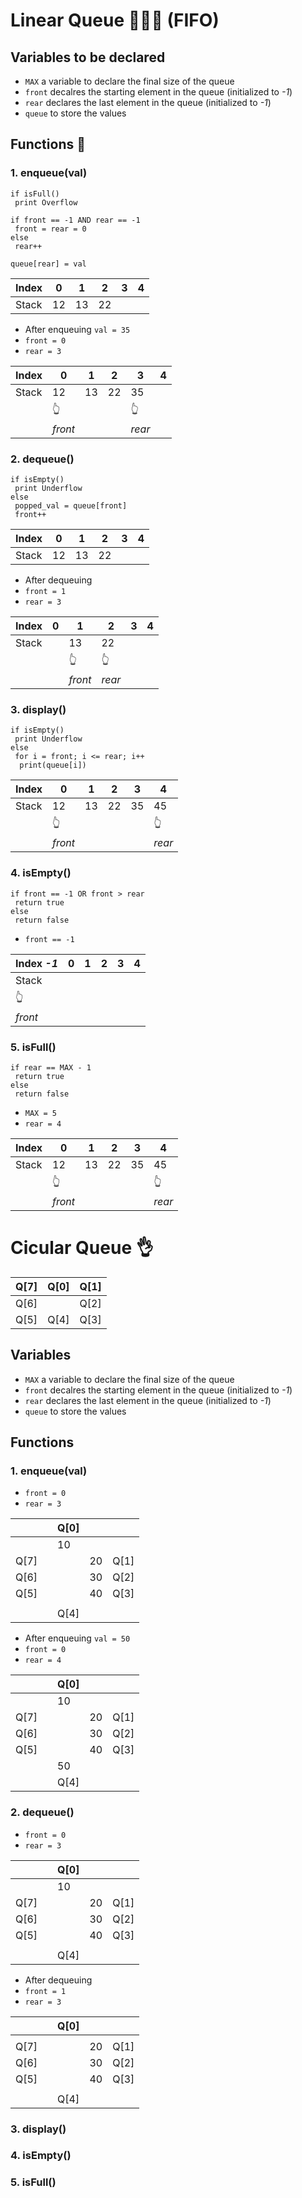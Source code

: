 # Linear Queue 🧑‍🤝‍🧑 (FIFO)
## Variables to be declared
- `MAX`  a variable to declare the final size of the queue
- `front` decalres the starting element in the queue (initialized to  _-1_)
- `rear` declares the last element in the queue (initialized to  _-1_)
- `queue` to store the values

## Functions 🥳
### 1. enqueue(val)
```
if isFull()
 print Overflow
 
if front == -1 AND rear == -1
 front = rear = 0
else 
 rear++

queue[rear] = val
```

|Index|0|1|2|3|4|
|---|---|---|---|---|---|
|Stack|12|13|22|

- After enqueuing `val = 35`
- `front = 0`
- `rear = 3`

|Index|0|1|2|3|4|
|---|---|---|---|---|---|
|Stack|12|13|22|35|
||:point_up_2:|||:point_up_2:|
||_front_|||_rear_|

### 2. dequeue()
```
if isEmpty()
 print Underflow
else 
 popped_val = queue[front]
 front++
```

|Index|0|1|2|3|4|
|---|---|---|---|---|---|
|Stack|12|13|22|

- After dequeuing
- `front = 1`
- `rear = 3`

|Index|0|1|2|3|4|
|---|---|---|---|---|---|
|Stack||13|22|
|||:point_up_2:|:point_up_2:|
|||_front_|_rear_|


### 3. display()
```
if isEmpty()
 print Underflow
else
 for i = front; i <= rear; i++
  print(queue[i])  
```

|Index|0|1|2|3|4|
|---|---|---|---|---|---|
|Stack|12|13|22|35|45|
||:point_up_2:||||:point_up_2:|
||_front_||||_rear_|


### 4. isEmpty()
```
if front == -1 OR front > rear
 return true
else
 return false
```

- `front == -1`

|Index _-1_|0|1|2|3|4|
|---|---|---|---|---|---|
|Stack|||||
|:point_up_2:|
|_front_|


### 5. isFull()
```
if rear == MAX - 1
 return true
else 
 return false
```

- `MAX = 5`
- `rear = 4`

|Index|0|1|2|3|4|
|---|---|---|---|---|---|
|Stack|12|13|22|35|45|
||:point_up_2:||||:point_up_2:|
||_front_||||_rear_|


# Cicular Queue 👌
|Q[7]|Q[0]|Q[1]|
|---|---|---|
|Q[6]||Q[2]|
|Q[5]|Q[4]|Q[3]|

## Variables
- `MAX`  a variable to declare the final size of the queue
- `front` decalres the starting element in the queue (initialized to  _-1_)
- `rear` declares the last element in the queue (initialized to  _-1_)
- `queue` to store the values

## Functions
### 1. enqueue(val)

- `front = 0`
- `rear = 3`

|||Q[0]|||
|---|---|---|---|---|
|||10|||
|Q[7]|||20|Q[1]|
|Q[6]|||30|Q[2]|
|Q[5]|||40|Q[3]|
||||||
|||Q[4]|||

- After enqueuing `val = 50`
- `front = 0`
- `rear = 4`

|||Q[0]|||
|---|---|---|---|---|
|||10|||
|Q[7]|||20|Q[1]|
|Q[6]|||30|Q[2]|
|Q[5]|||40|Q[3]|
|||50|||
|||Q[4]|||


### 2. dequeue()

- `front = 0`
- `rear = 3`

|||Q[0]|||
|---|---|---|---|---|
|||10|||
|Q[7]|||20|Q[1]|
|Q[6]|||30|Q[2]|
|Q[5]|||40|Q[3]|
||||||
|||Q[4]|||

- After dequeuing
- `front = 1`
- `rear = 3`

|||Q[0]|||
|---|---|---|---|---|
||||||
|Q[7]|||20|Q[1]|
|Q[6]|||30|Q[2]|
|Q[5]|||40|Q[3]|
||||||
|||Q[4]|||



### 3. display()
### 4. isEmpty()
### 5. isFull()